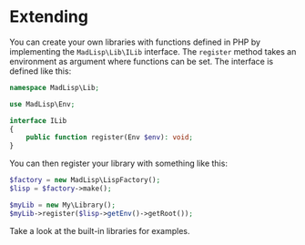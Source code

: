 # Extending

You can create your own libraries with functions defined in PHP by implementing the `MadLisp\Lib\ILib` interface. The `register` method takes an environment as argument where functions can be set. The interface is defined like this:

```php
namespace MadLisp\Lib;

use MadLisp\Env;

interface ILib
{
    public function register(Env $env): void;
}
```

You can then register your library with something like this:

```php
$factory = new MadLisp\LispFactory();
$lisp = $factory->make();

$myLib = new My\Library();
$myLib->register($lisp->getEnv()->getRoot());
```

Take a look at the built-in libraries for examples.
